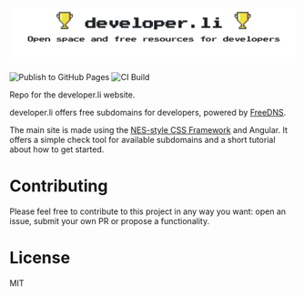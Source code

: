 ![Image of developer.li](https://github.com/piraces/developer.li/raw/master/logo.png)

![Publish to GitHub Pages](https://github.com/piraces/developer.li/workflows/Publish%20to%20GitHub%20Pages/badge.svg?branch=master)
![CI Build](https://github.com/piraces/developer.li/workflows/CI/badge.svg)

Repo for the developer.li website.

developer.li offers free subdomains for developers, powered by [FreeDNS](https://freedns.afraid.org/).

The main site is made using the [NES-style CSS Framework](https://github.com/nostalgic-css/NES.css) and Angular.
It offers a simple check tool for available subdomains and a short tutorial about how to get started.

# Contributing

Please feel free to contribute to this project in any way you want: open an issue, submit your own PR or propose a functionality.

# License 

MIT
